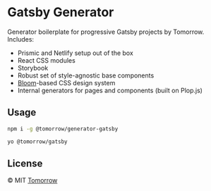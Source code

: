 # Gatsby Generator

Generator boilerplate for progressive Gatsby projects by Tomorrow. Includes:

- Prismic and Netlify setup out of the box
- React CSS modules
- Storybook
- Robust set of style-agnostic base components
- [Bloom](https://bloom.tomorrowstudio.co)-based CSS design system
- Internal generators for pages and components (built on Plop.js)

## Usage

```sh
npm i -g @tomorrow/generator-gatsby

yo @tomorrow/gatsby
```

## License

© MIT [Tomorrow](https://www.tomorrowstudio.co)
